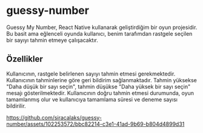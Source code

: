 # guessy-number
Guessy My Number, React Native kullanarak geliştirdiğim bir oyun projesidir. Bu basit ama eğlenceli oyunda kullanıcı, benim tarafımdan rastgele seçilen bir sayıyı tahmin etmeye çalışacaktır.

## Özellikler
Kullanıcının, rastgele belirlenen sayıyı tahmin etmesi gerekmektedir.
Kullanıcının tahminlerine göre geri bildirim sağlanmaktadır. Tahmin yüksekse "Daha düşük bir sayı seçin", tahmin düşükse "Daha yüksek bir sayı seçin" mesajı gösterilmektedir.
Kullanıcının doğru tahmin etmesi durumunda, oyun tamamlanmış olur ve kullanıcıya tamamlama süresi ve deneme sayısı bildirilir.




https://github.com/siracalaks/guessy-number/assets/102253572/bbc82214-c3e1-41ad-9b69-b804d4899d31

